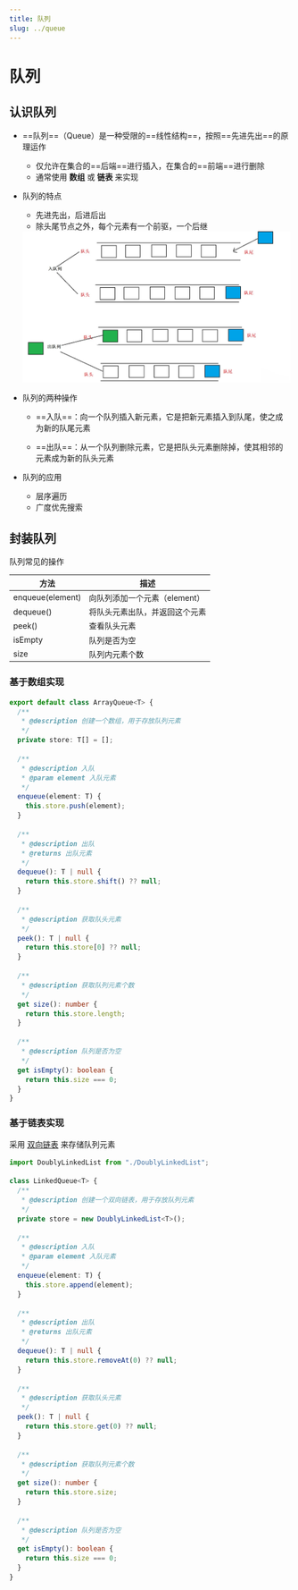```yaml
---
title: 队列
slug: ../queue
---
```

# 队列

## 认识队列

- ==队列==（Queue）是一种受限的==线性结构==，按照==先进先出==的原理运作

  - 仅允许在集合的==后端==进行插入，在集合的==前端==进行删除
  - 通常使用 **数组** 或 **链表** 来实现

- 队列的特点

  - 先进先出，后进后出
  - 除头尾节点之外，每个元素有一个前驱，一个后继

  <img src="./images/queue.png" alt="queue" style="zoom:55%;" />

- 队列的两种操作

  - ==入队==：向一个队列插入新元素，它是把新元素插入到队尾，使之成为新的队尾元素

  - ==出队==：从一个队列删除元素，它是把队头元素删除掉，使其相邻的元素成为新的队头元素

- 队列的应用

  - 层序遍历
  - 广度优先搜索



## 封装队列

队列常见的操作

| 方法             | 描述                           |
| ---------------- | ------------------------------ |
| enqueue(element) | 向队列添加一个元素（element）  |
| dequeue()        | 将队头元素出队，并返回这个元素 |
| peek()           | 查看队头元素                   |
| isEmpty          | 队列是否为空                   |
| size             | 队列内元素个数                 |

### 基于数组实现

```typescript
export default class ArrayQueue<T> {
  /**
   * @description 创建一个数组，用于存放队列元素
   */
  private store: T[] = [];

  /**
   * @description 入队
   * @param element 入队元素
   */
  enqueue(element: T) {
    this.store.push(element);
  }

  /**
   * @description 出队
   * @returns 出队元素
   */
  dequeue(): T | null {
    return this.store.shift() ?? null;
  }

  /**
   * @description 获取队头元素
   */
  peek(): T | null {
    return this.store[0] ?? null;
  }

  /**
   * @description 获取队列元素个数
   */
  get size(): number {
    return this.store.length;
  }

  /**
   * @description 队列是否为空
   */
  get isEmpty(): boolean {
    return this.size === 0;
  }
}
```



### 基于链表实现

采用 [双向链表](./linkedList/doubly-linkedList#双向链表完整实现) 来存储队列元素

```typescript
import DoublyLinkedList from "./DoublyLinkedList";

class LinkedQueue<T> {
  /**
   * @description 创建一个双向链表，用于存放队列元素
   */
  private store = new DoublyLinkedList<T>();

  /**
   * @description 入队
   * @param element 入队元素
   */
  enqueue(element: T) {
    this.store.append(element);
  }

  /**
   * @description 出队
   * @returns 出队元素
   */
  dequeue(): T | null {
    return this.store.removeAt(0) ?? null;
  }

  /**
   * @description 获取队头元素
   */
  peek(): T | null {
    return this.store.get(0) ?? null;
  }

  /**
   * @description 获取队列元素个数
   */
  get size(): number {
    return this.store.size;
  }

  /**
   * @description 队列是否为空
   */
  get isEmpty(): boolean {
    return this.size === 0;
  }
}
```
